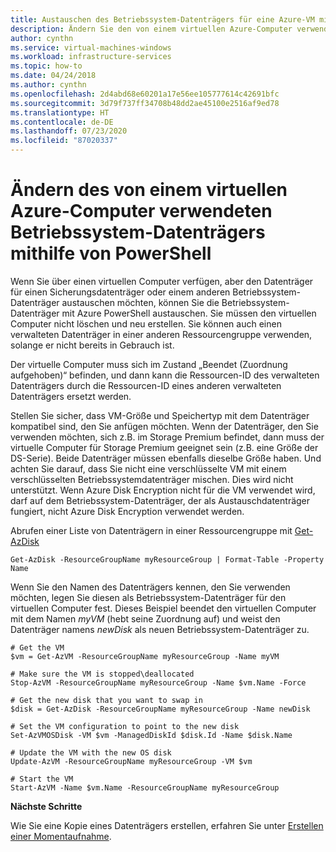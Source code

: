 ```yaml
---
title: Austauschen des Betriebssystem-Datenträgers für eine Azure-VM mit PowerShell
description: Ändern Sie den von einem virtuellen Azure-Computer verwendeten Betriebssystem-Datenträger mithilfe von PowerShell.
author: cynthn
ms.service: virtual-machines-windows
ms.workload: infrastructure-services
ms.topic: how-to
ms.date: 04/24/2018
ms.author: cynthn
ms.openlocfilehash: 2d4abd68e60201a17e56ee105777614c42691bfc
ms.sourcegitcommit: 3d79f737ff34708b48dd2ae45100e2516af9ed78
ms.translationtype: HT
ms.contentlocale: de-DE
ms.lasthandoff: 07/23/2020
ms.locfileid: "87020337"
---
```

# <a name="change-the-os-disk-used-by-an-azure-vm-using-powershell"></a>Ändern des von einem virtuellen Azure-Computer verwendeten Betriebssystem-Datenträgers mithilfe von PowerShell

Wenn Sie über einen virtuellen Computer verfügen, aber den Datenträger für einen Sicherungsdatenträger oder einem anderen Betriebssystem-Datenträger austauschen möchten, können Sie die Betriebssystem-Datenträger mit Azure PowerShell austauschen. Sie müssen den virtuellen Computer nicht löschen und neu erstellen. Sie können auch einen verwalteten Datenträger in einer anderen Ressourcengruppe verwenden, solange er nicht bereits in Gebrauch ist.

 

Der virtuelle Computer muss sich im Zustand „Beendet (Zuordnung aufgehoben)“ befinden, und dann kann die Ressourcen-ID des verwalteten Datenträgers durch die Ressourcen-ID eines anderen verwalteten Datenträgers ersetzt werden.

Stellen Sie sicher, dass VM-Größe und Speichertyp mit dem Datenträger kompatibel sind, den Sie anfügen möchten. Wenn der Datenträger, den Sie verwenden möchten, sich z.B. im Storage Premium befindet, dann muss der virtuelle Computer für Storage Premium geeignet sein (z.B. eine Größe der DS-Serie). Beide Datenträger müssen ebenfalls dieselbe Größe haben.
Und achten Sie darauf, dass Sie nicht eine verschlüsselte VM mit einem verschlüsselten Betriebssystemdatenträger mischen. Dies wird nicht unterstützt. Wenn Azure Disk Encryption nicht für die VM verwendet wird, darf auf dem Betriebssystem-Datenträger, der als Austauschdatenträger fungiert, nicht Azure Disk Encryption verwendet werden.

Abrufen einer Liste von Datenträgern in einer Ressourcengruppe mit [Get-AzDisk](/powershell/module/az.compute/get-azdisk)

```azurepowershell-interactive
Get-AzDisk -ResourceGroupName myResourceGroup | Format-Table -Property Name
```
 
Wenn Sie den Namen des Datenträgers kennen, den Sie verwenden möchten, legen Sie diesen als Betriebssystem-Datenträger für den virtuellen Computer fest. Dieses Beispiel beendet den virtuellen Computer mit dem Namen *myVM* (hebt seine Zuordnung auf) und weist den Datenträger namens *newDisk* als neuen Betriebssystem-Datenträger zu. 
 
```azurepowershell-interactive 
# Get the VM 
$vm = Get-AzVM -ResourceGroupName myResourceGroup -Name myVM 

# Make sure the VM is stopped\deallocated
Stop-AzVM -ResourceGroupName myResourceGroup -Name $vm.Name -Force

# Get the new disk that you want to swap in
$disk = Get-AzDisk -ResourceGroupName myResourceGroup -Name newDisk

# Set the VM configuration to point to the new disk  
Set-AzVMOSDisk -VM $vm -ManagedDiskId $disk.Id -Name $disk.Name 

# Update the VM with the new OS disk
Update-AzVM -ResourceGroupName myResourceGroup -VM $vm 

# Start the VM
Start-AzVM -Name $vm.Name -ResourceGroupName myResourceGroup

```

**Nächste Schritte**

Wie Sie eine Kopie eines Datenträgers erstellen, erfahren Sie unter [Erstellen einer Momentaufnahme](snapshot-copy-managed-disk.md).
